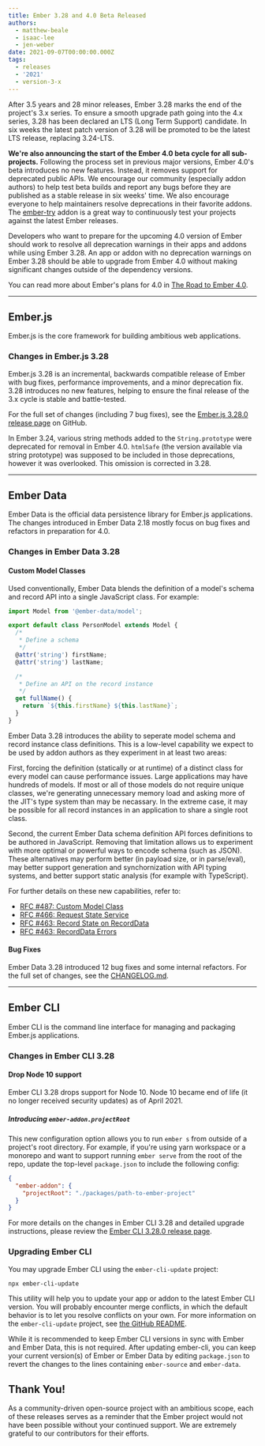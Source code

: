 ```yaml
---
title: Ember 3.28 and 4.0 Beta Released
authors:
  - matthew-beale
  - isaac-lee
  - jen-weber
date: 2021-09-07T00:00:00.000Z
tags:
  - releases
  - '2021'
  - version-3-x
---
```


After 3.5 years and 28 minor releases, Ember 3.28 marks the end of the project's 3.x series.
To ensure a smooth upgrade path going into the 4.x series, 3.28 has been declared an LTS (Long Term Support) candidate. In six weeks
the latest patch version of 3.28 will be promoted to be the latest LTS release,
replacing 3.24-LTS.

**We're also announcing the start of the Ember 4.0 beta cycle for all sub-projects.** Following the process set in previous major versions, Ember 4.0's beta introduces no new features. Instead, it removes support for deprecated public APIs. We encourage our community (especially addon authors) to help test beta builds and report any bugs before they are published as a stable release in six weeks' time. We also encourage everyone to help maintainers resolve deprecations in their favorite addons. The [ember-try](https://github.com/ember-cli/ember-try) addon is a great way to continuously test your projects against the latest Ember releases.

Developers who want to prepare for the upcoming 4.0 version of Ember should work to resolve all deprecation warnings in their apps and addons while using Ember 3.28.
An app or addon with no deprecation warnings on Ember 3.28 should be able to upgrade from Ember 4.0 without making significant changes outside of the
dependency versions.

You can read more about Ember's plans for 4.0 in [The Road to Ember 4.0](https://blog.emberjs.com/the-road-to-ember-4-0/).

---

## Ember.js

Ember.js is the core framework for building ambitious web applications.

### Changes in Ember.js 3.28

Ember.js 3.28 is an incremental, backwards compatible release of Ember with bug fixes, performance improvements, and a minor deprecation fix. 3.28 introduces no new features, helping to ensure the final release of the 3.x cycle is stable and battle-tested.

For the full set of changes (including 7 bug fixes), see the [Ember.js 3.28.0 release page](https://github.com/emberjs/ember.js/releases/tag/v3.28.0) on GitHub.

In Ember 3.24, various string methods added to the `String.prototype` were deprecated for removal in Ember 4.0. `htmlSafe` (the version available via string prototype) was supposed to be included in those deprecations, however it was overlooked. This omission is corrected in 3.28.

---

## Ember Data

Ember Data is the official data persistence library for Ember.js applications. The changes introduced in Ember Data 2.18 mostly focus on bug fixes and refactors in preparation for 4.0.

### Changes in Ember Data 3.28

#### Custom Model Classes

Used conventionally, Ember Data blends the definition of a model's schema and
record API into a single JavaScript class. For example:

```js
import Model from '@ember-data/model';

export default class PersonModel extends Model {
  /*
   * Define a schema
   */
  @attr('string') firstName;
  @attr('string') lastName;

  /*
   * Define an API on the record instance
   */
  get fullName() {
    return `${this.firstName} ${this.lastName}`;
  }
}
```

Ember Data 3.28 introduces the ability to seperate model schema and record instance
class definitions. This is a low-level capability we expect to be used by addon
authors as they experiment in at least two areas:

First, forcing the definition (statically or at runtime) of a distinct class for
every model can cause performance issues. Large applications may have hundreds
of models. If most or all of those models do not require unique classes, we're
generating unnecessary memory load and asking more of the JIT's type system than
may be necassary. In the extreme case, it may be possible for all record
instances in an application to share a single root class.

Second, the current Ember Data schema definition API forces definitions to be authored in
JavaScript. Removing that limitation allows us to experiment with more optimal
or powerful ways to encode schema (such as JSON). These alternatives may perform
better (in payload size, or in parse/eval), may better support generation and
synchornization with API typing systems, and better support static analysis
(for example with TypeScript).

For further details on these new capabilities, refer to:

- [RFC #487: Custom Model Class](https://github.com/emberjs/rfcs/blob/master/text/0487-custom-model-classes.md)
- [RFC #466: Request State Service](https://github.com/emberjs/rfcs/blob/master/text/0466-request-state-service.md)
- [RFC #463: Record State on RecordData](https://github.com/emberjs/rfcs/blob/master/text/0463-record-data-state.md)
- [RFC #463: RecordData Errors](https://github.com/emberjs/rfcs/blob/master/text/0465-record-data-errors.md)

#### Bug Fixes

Ember Data 3.28 introduced 12 bug fixes and some internal refactors. For the full set of changes, see the [CHANGELOG.md](https://github.com/emberjs/data/blob/v3.28.0/CHANGELOG.md#release-3280-aug-20-2021).

---

## Ember CLI

Ember CLI is the command line interface for managing and packaging Ember.js applications.

### Changes in Ember CLI 3.28

#### Drop Node 10 support

Ember CLI 3.28 drops support for Node 10. Node 10 became end of life (it no longer received security updates) as of April 2021.

##### Introducing `ember-addon.projectRoot`

This new configuration option allows you to run `ember s` from outside of a project's root directory. For example, if you're using yarn workspace or a monorepo and want to support running `ember serve` from the root of the repo, update the top-level `package.json` to include the following config:

```json
{
  "ember-addon": {
    "projectRoot": "./packages/path-to-ember-project"
  }
}
```

For more details on the changes in Ember CLI 3.28 and detailed upgrade
instructions, please review the [Ember CLI 3.28.0 release page](https://github.com/ember-cli/ember-cli/releases/tag/v3.28.0).

### Upgrading Ember CLI

You may upgrade Ember CLI using the `ember-cli-update` project:

```bash
npx ember-cli-update
```

This utility will help you to update your app or addon to the latest Ember CLI version. You will probably encounter merge conflicts, in which the default behavior is to let you resolve conflicts on your own. For more information on the `ember-cli-update` project, see [the GitHub README](https://github.com/ember-cli/ember-cli-update).

While it is recommended to keep Ember CLI versions in sync with Ember and Ember Data, this is not required. After updating ember-cli, you can keep your current version(s) of Ember or Ember Data by editing `package.json` to revert the changes to the lines containing `ember-source` and `ember-data`.

## Thank You!

As a community-driven open-source project with an ambitious scope, each of these releases serves as a reminder that the Ember project would not have been possible without your continued support. We are extremely grateful to our contributors for their efforts.
